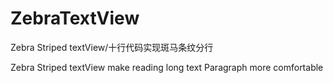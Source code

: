# ZebraTextView
Zebra Striped textView/十行代码实现斑马条纹分行


Zebra Striped textView make reading long text Paragraph more comfortable

